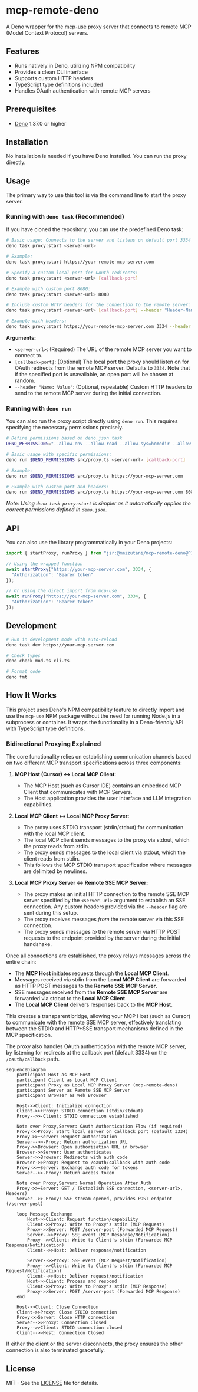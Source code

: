 # mcp-remote-deno

A Deno wrapper for the [mcp-use](https://github.com/geelen/mcp-remote) proxy server that connects to remote MCP (Model Context Protocol) servers.

## Features

- Runs natively in Deno, utilizing NPM compatibility
- Provides a clean CLI interface
- Supports custom HTTP headers
- TypeScript type definitions included
- Handles OAuth authentication with remote MCP servers

## Prerequisites

- [Deno](https://deno.com/) 1.37.0 or higher

## Installation

No installation is needed if you have Deno installed. You can run the proxy directly.

## Usage

The primary way to use this tool is via the command line to start the proxy server.

### Running with `deno task` (Recommended)

If you have cloned the repository, you can use the predefined Deno task:

```bash
# Basic usage: Connects to the server and listens on default port 3334 for OAuth redirects
deno task proxy:start <server-url>

# Example:
deno task proxy:start https://your-remote-mcp-server.com

# Specify a custom local port for OAuth redirects:
deno task proxy:start <server-url> [callback-port]

# Example with custom port 8080:
deno task proxy:start <server-url> 8080

# Include custom HTTP headers for the connection to the remote server:
deno task proxy:start <server-url> [callback-port] --header "Header-Name: Header-Value" --header "Another: Value"

# Example with headers:
deno task proxy:start https://your-remote-mcp-server.com 3334 --header "Authorization: Bearer mytoken" --header "X-Custom-ID: 12345"
```

**Arguments:**

- `<server-url>`: (Required) The URL of the remote MCP server you want to connect to.
- `[callback-port]`: (Optional) The local port the proxy should listen on for OAuth redirects from the remote MCP server. Defaults to `3334`. Note that if the specified port is unavailable, an open port will be chosen at random.
- `--header "Name: Value"`: (Optional, repeatable) Custom HTTP headers to send to the remote MCP server during the initial connection.

### Running with `deno run`

You can also run the proxy script directly using `deno run`. This requires specifying the necessary permissions precisely.

```bash
# Define permissions based on deno.json task
DENO_PERMISSIONS="--allow-env --allow-read --allow-sys=homedir --allow-run=open --allow-write=\"$HOME/.mcp-auth/mcp-remote-deno-0.0.1\" --allow-net=0.0.0.0,127.0.0.1,localhost"

# Basic usage with specific permissions:
deno run $DENO_PERMISSIONS src/proxy.ts <server-url> [callback-port]

# Example:
deno run $DENO_PERMISSIONS src/proxy.ts https://your-mcp-server.com

# Example with custom port and headers:
deno run $DENO_PERMISSIONS src/proxy.ts https://your-mcp-server.com 8080 --header "Authorization: Bearer mytoken"
```

*Note: Using `deno task proxy:start` is simpler as it automatically applies the correct permissions defined in `deno.json`.*

## API

You can also use the library programmatically in your Deno projects:

```typescript
import { startProxy, runProxy } from "jsr:@mmizutani/mcp-remote-deno@^100.1";

// Using the wrapped function
await startProxy("https://your-mcp-server.com", 3334, {
  "Authorization": "Bearer token"
});

// Or using the direct import from mcp-use
await runProxy("https://your-mcp-server.com", 3334, {
  "Authorization": "Bearer token"
});
```

## Development

```bash
# Run in development mode with auto-reload
deno task dev https://your-mcp-server.com

# Check types
deno check mod.ts cli.ts

# Format code
deno fmt
```

## How It Works

This project uses Deno's NPM compatibility feature to directly import and use the `mcp-use` NPM package without the need for running Node.js in a subprocess or container. It wraps the functionality in a Deno-friendly API with TypeScript type definitions.

### Bidirectional Proxying Explained

The core functionality relies on establishing communication channels based on two different MCP transport specifications across three components:

1. **MCP Host (Cursor) <-> Local MCP Client:**
    - The MCP Host (such as Cursor IDE) contains an embedded MCP Client that communicates with MCP Servers.
    - The Host application provides the user interface and LLM integration capabilities.

2. **Local MCP Client <-> Local MCP Proxy Server:**
    - The proxy uses STDIO transport (stdin/stdout) for communication with the local MCP client.
    - The local MCP client sends messages to the proxy via stdout, which the proxy reads from stdin.
    - The proxy sends messages to the local client via stdout, which the client reads from stdin.
    - This follows the MCP STDIO transport specification where messages are delimited by newlines.

3. **Local MCP Proxy Server <-> Remote SSE MCP Server:**
    - The proxy makes an initial HTTP connection to the remote SSE MCP server specified by the `<server-url>` argument to establish an SSE connection. Any custom headers provided via the `--header` flag are sent during this setup.
    - The proxy receives messages *from* the remote server via this SSE connection.
    - The proxy sends messages *to* the remote server via HTTP POST requests to the endpoint provided by the server during the initial handshake.

Once all connections are established, the proxy relays messages across the entire chain:

- The **MCP Host** initiates requests through the **Local MCP Client**.
- Messages received via stdin from the **Local MCP Client** are forwarded as HTTP POST messages to the **Remote SSE MCP Server**.
- SSE messages received from the **Remote SSE MCP Server** are forwarded via stdout to the **Local MCP Client**.
- The **Local MCP Client** delivers responses back to the **MCP Host**.

This creates a transparent bridge, allowing your MCP Host (such as Cursor) to communicate with the remote SSE MCP server, effectively translating between the STDIO and HTTP+SSE transport mechanisms defined in the MCP specification.

The proxy also handles OAuth authentication with the remote MCP server, by listening for redirects at the callback port (default 3334) on the `/oauth/callback` path.

```mermaid
sequenceDiagram
    participant Host as MCP Host
    participant Client as Local MCP Client
    participant Proxy as Local MCP Proxy Server (mcp-remote-deno)
    participant Server as Remote SSE MCP Server
    participant Browser as Web Browser

    Host->>Client: Initialize connection
    Client->>+Proxy: STDIO connection (stdin/stdout)
    Proxy-->>-Client: STDIO connection established

    Note over Proxy,Server: OAuth Authentication Flow (if required)
    Proxy->>Proxy: Start local server on callback port (default 3334)
    Proxy->>+Server: Request authorization
    Server-->>-Proxy: Return authorization URL
    Proxy->>Browser: Open authorization URL in browser
    Browser->>Server: User authenticates
    Server->>Browser: Redirects with auth code
    Browser->>Proxy: Request to /oauth/callback with auth code
    Proxy->>+Server: Exchange auth code for tokens
    Server-->>-Proxy: Return access token

    Note over Proxy,Server: Normal Operation After Auth
    Proxy->>+Server: GET / (Establish SSE connection, <server-url>, Headers)
    Server-->>-Proxy: SSE stream opened, provides POST endpoint (/server-post)

    loop Message Exchange
        Host->>Client: Request function/capability
        Client->>Proxy: Write to Proxy's stdin (MCP Request)
        Proxy->>Server: POST /server-post (Forwarded MCP Request)
        Server-->>Proxy: SSE event (MCP Response/Notification)
        Proxy-->>Client: Write to Client's stdin (Forwarded MCP Response/Notification)
        Client-->>Host: Deliver response/notification

        Server-->>Proxy: SSE event (MCP Request/Notification)
        Proxy-->>Client: Write to Client's stdin (Forwarded MCP Request/Notification)
        Client-->>Host: Deliver request/notification
        Host->>Client: Process and respond
        Client->>Proxy: Write to Proxy's stdin (MCP Response)
        Proxy->>Server: POST /server-post (Forwarded MCP Response)
    end

    Host->>Client: Close Connection
    Client->>Proxy: Close STDIO connection
    Proxy->>Server: Close HTTP connection
    Server-->>Proxy: Connection Closed
    Proxy-->>Client: STDIO connection closed
    Client-->>Host: Connection Closed
```

If either the client or the server disconnects, the proxy ensures the other connection is also terminated gracefully.

## License

MIT - See the [LICENSE](LICENSE) file for details.
